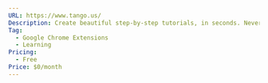 ```yaml
---
URL: https://www.tango.us/
Description: Create beautiful step-by-step tutorials, in seconds. Never manually write documentation again
Tag:
  - Google Chrome Extensions
  - Learning
Pricing:
  - Free
Price: $0/month
---
```

